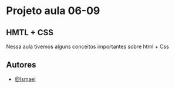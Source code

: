 # Projeto aula 06-09

## HMTL + CSS
Nessa aula tivemos alguns conceitos importantes sobre html + Css


## Autores

- [@Ismael](https://github.com/Developer-Ismael)
